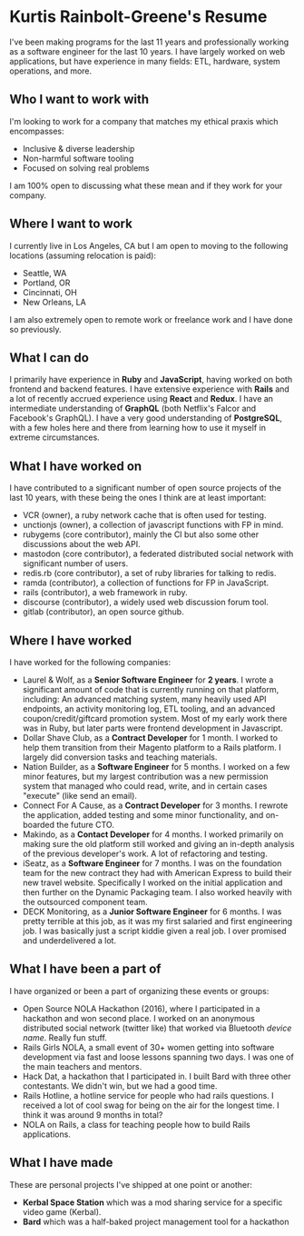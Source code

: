 # Kurtis Rainbolt-Greene's Resume

I've been making programs for the last 11 years and professionally working as a software engineer for the last 10 years. I have largely worked on web applications, but have experience in many fields: ETL, hardware, system operations, and more.


## Who I want to work with

I'm looking to work for a company that matches my ethical praxis which encompasses:

  - Inclusive & diverse leadership
  - Non-harmful software tooling
  - Focused on solving real problems

I am 100% open to discussing what these mean and if they work for your company.


## Where I want to work

I currently live in Los Angeles, CA but I am open to moving to the following locations (assuming relocation is paid):

  - Seattle, WA
  - Portland, OR
  - Cincinnati, OH
  - New Orleans, LA

I am also extremely open to remote work or freelance work and I have done so previously.


## What I can do

I primarily have experience in **Ruby** and **JavaScript**, having worked on both frontend and backend features. I have extensive experience with **Rails** and a lot of recently accrued experience using **React** and **Redux**. I have an intermediate understanding of **GraphQL** (both Netflix's Falcor and Facebook's GraphQL). I have a very good understanding of **PostgreSQL**, with a few holes here and there from learning how to use it myself in extreme circumstances.

## What I have worked on

I have contributed to a significant number of open source projects of the last 10 years, with these being the ones I think are at least important:

  - VCR (owner), a ruby network cache that is often used for testing.
  - unctionjs (owner), a collection of javascript functions with FP in mind.
  - rubygems (core contributor), mainly the CI but also some other discussions about the web API.
  - mastodon (core contributor), a federated distributed social network with significant number of users.
  - redis.rb (core contributor), a set of ruby libraries for talking to redis.
  - ramda (contributor), a collection of functions for FP in JavaScript.
  - rails (contributor), a web framework in ruby.
  - discourse (contributor), a widely used web discussion forum tool.
  - gitlab (contributor), an open source github.


## Where I have worked

I have worked for the following companies:

  - Laurel & Wolf, as a **Senior Software Engineer** for **2 years**. I wrote a significant amount of code that is currently running on that platform, including: An advanced matching system, many heavily used API endpoints, an activity monitoring log, ETL tooling, and an advanced coupon/credit/giftcard promotion system. Most of my early work there was in Ruby, but later parts were frontend development in Javascript.
  - Dollar Shave Club, as a **Contract Developer** for 1 month. I worked to help them transition from their Magento platform to a Rails platform. I largely did conversion tasks and teaching materials.
  - Nation Builder, as a **Software Engineer** for 5 months. I worked on a few minor features, but my largest contribution was a new permission system that managed who could read, write, and in certain cases "execute" (like send an email).
  - Connect For A Cause, as a **Contract Developer** for 3 months. I rewrote the application, added testing and some minor functionality, and on-boarded the future CTO.
  - Makindo, as a **Contact Developer** for 4 months. I worked primarily on making sure the old platform still worked and giving an in-depth analysis of the previous developer's work. A lot of refactoring and testing.
  - iSeatz, as a **Software Engineer** for 7 months. I was on the foundation team for the new contract they had with American Express to build their new travel website. Specifically I worked on the initial application and then further on the Dynamic Packaging team. I also worked heavily with the outsourced component team.
  - DECK Monitoring, as a **Junior Software Engineer** for 6 months. I was pretty terrible at this job, as it was my first salaried and first engineering job. I was basically just a script kiddie given a real job. I over promised and underdelivered a lot.


## What I have been a part of

I have organized or been a part of organizing these events or groups:

  - Open Source NOLA Hackathon (2016), where I participated in a hackathon and won second place. I worked on an anonymous distributed social network (twitter like) that worked via Bluetooth *device name*. Really fun stuff.
  - Rails Girls NOLA, a small event of 30+ women getting into software development via fast and loose lessons spanning two days. I was one of the main teachers and mentors.
  - Hack Dat, a hackathon that I participated in. I built Bard with three other contestants. We didn't win, but we had a good time.
  - Rails Hotline, a hotline service for people who had rails questions. I received a lot of cool swag for being on the air for the longest time. I think it was around 9 months in total?
  - NOLA on Rails, a class for teaching people how to build Rails applications.


## What I have made

These are personal projects I've shipped at one point or another:

  - **Kerbal Space Station** which was a mod sharing service for a specific video game (Kerbal).
  - **Bard** which was a half-baked project management tool for a hackathon
